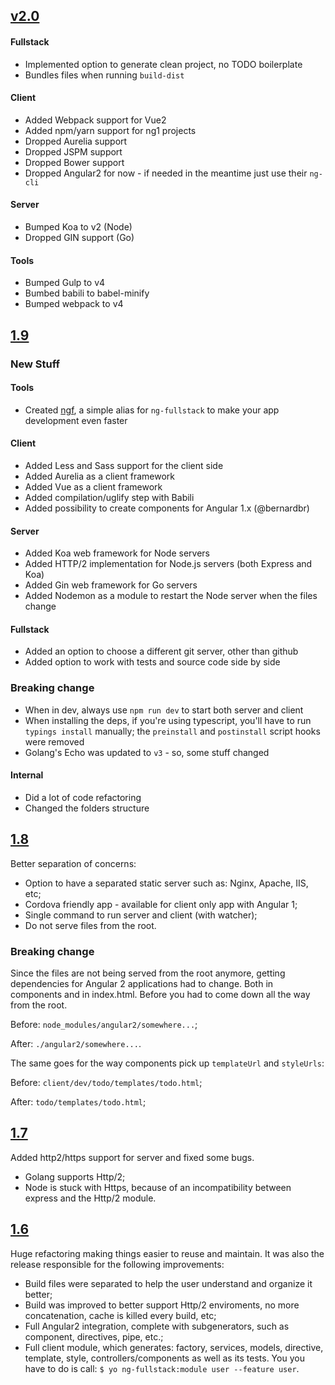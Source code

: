 ## [v2.0](https://github.com/ericmdantas/generator-ng-fullstack/releases/tag/v2.0.0)

#### Fullstack

- Implemented option to generate clean project, no TODO boilerplate
- Bundles files when running `build-dist`

#### Client

- Added Webpack support for Vue2
- Added npm/yarn support for ng1 projects
- Dropped Aurelia support
- Dropped JSPM support
- Dropped Bower support
- Dropped Angular2 for now - if needed in the meantime just use their `ng-cli`

#### Server

- Bumped Koa to v2 (Node)
- Dropped GIN support (Go)

#### Tools

- Bumped Gulp to v4
- Bumbed babili to babel-minify
- Bumped webpack to v4

## [1.9](https://github.com/ericmdantas/generator-ng-fullstack/releases/tag/v1.9.0)

### New Stuff

#### Tools

- Created [ngf](https://github.com/ericmdantas/ngf), a simple alias for `ng-fullstack` to make your app development even faster

#### Client

- Added Less and Sass support for the client side
- Added Aurelia as a client framework
- Added Vue as a client framework
- Added compilation/uglify step with Babili
- Added possibility to create components for Angular 1.x (@bernardbr)


#### Server

- Added Koa web framework for Node servers
- Added HTTP/2 implementation for Node.js servers (both Express and Koa)
- Added Gin web framework for Go servers
- Added Nodemon as a module to restart the Node server when the files change


#### Fullstack

- Added an option to choose a different git server, other than github
- Added option to work with tests and source code side by side


### Breaking change

- When in dev, always use `npm run dev` to start both server and client
- When installing the deps, if you're using typescript, you'll have to run `typings install` manually; the `preinstall` and `postinstall` script hooks were removed
- Golang's Echo was updated to `v3` - so, some stuff changed

#### Internal

- Did a lot of code refactoring
- Changed the folders structure

## [1.8](https://github.com/ericmdantas/generator-ng-fullstack/releases/tag/v1.8.0)

Better separation of concerns:

- Option to have a separated static server such as: Nginx, Apache, IIS, etc;
- Cordova friendly app - available for client only app with Angular 1;
- Single command to run server and client (with watcher);
- Do not serve files from the root.

### Breaking change

Since the files are not being served from the root anymore, getting dependencies for Angular 2 applications had to change. Both in components and in index.html. Before you had to come down all the way from the root.

Before: `node_modules/angular2/somewhere...`;

After: `./angular2/somewhere...`.

The same goes for the way components pick up `templateUrl` and `styleUrls`:

Before: `client/dev/todo/templates/todo.html`;

After: `todo/templates/todo.html`;


## [1.7](https://github.com/ericmdantas/generator-ng-fullstack/releases/tag/v1.7.0)

Added http2/https support for server and fixed some bugs.

- Golang supports Http/2;
- Node is stuck with Https, because of an incompatibility between express and the Http/2 module.

## [1.6](https://github.com/ericmdantas/generator-ng-fullstack/releases/tag/v1.6.0)

Huge refactoring making things easier to reuse and maintain. It was also the release responsible for the following improvements:

- Build files were separated to help the user understand and organize it better;
- Build was improved to better support Http/2 enviroments, no more concatenation, cache is killed every build, etc;
- Full Angular2 integration, complete with subgenerators, such as component, directives, pipe, etc.;
- Full client module, which generates: factory, services, models, directive, template, style, controllers/components as well as its tests. You you have to do is call: `$ yo ng-fullstack:module user --feature user`.
